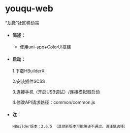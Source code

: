 # youqu-web
“友趣”社区移动端
* #### 简述：

  - 使用uni-app+ColorUI搭建

* #### 启动：

  1.下载HBuilderX
  
  2.安装插件SCSS
  
  3.连接手机（开启USB调试）/连接模拟器启动
  
  4.修改API请求路径：common/common.js


   
* #### 注：
      HBuilder版本：2.6.5 （其他新版本可能编译不通过，请谨慎选择）
